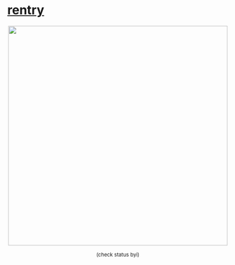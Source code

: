 # [rentry](https://rentry.co/franciswojciechowskie)
<p align="center">
   <img src="https://i.pinimg.com/1200x/ce/02/3d/ce023d10c68540e65cb04a0eb974b15c.jpg"  width="500" height="500" />
</p>


   
<p align="center">
   <sub>(check status byi)<sub>
   </p>
